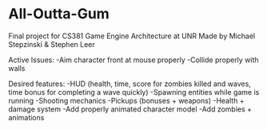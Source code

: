 # All-Outta-Gum

Final project for CS381 Game Engine Architecture at UNR
Made by Michael Stepzinski & Stephen Leer

Active Issues:
-Aim character front at mouse properly
-Collide properly with walls

Desired features:
-HUD (health, time, score for zombies killed and waves, time bonus for completing a wave quickly)
-Spawning entities while game is running
-Shooting mechanics
-Pickups (bonuses + weapons)
-Health + damage system
-Add properly animated character model
-Add zombies + animations
